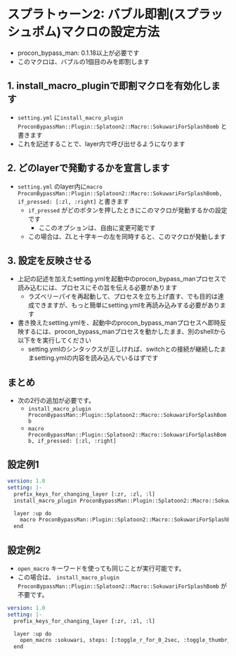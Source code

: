 # スプラトゥーン2: バブル即割(スプラッシュボム)マクロの設定方法
* procon_bypass_man: 0.1.18以上が必要です
* このマクロは、バブルの1個目のみを即割します

## 1. install_macro_pluginで即割マクロを有効化します
* `setting.yml` に`install_macro_plugin ProconBypassMan::Plugin::Splatoon2::Macro::SokuwariForSplashBomb` と書きます
* これを記述することで、layer内で呼び出せるようになります

## 2. どのlayerで発動するかを宣言します
* `setting.yml` のlayer内に`macro ProconBypassMan::Plugin::Splatoon2::Macro::SokuwariForSplashBomb, if_pressed: [:zl, :right]` と書きます
  * `if_pressed` がどのボタンを押したときにこのマクロが発動するかの設定です
      * ここのオプションは、自由に変更可能です
  * この場合は、ZLと十字キーの左を同時すると、このマクロが発動します

## 3. 設定を反映させる
* 上記の記述を加えたsetting.ymlを起動中のprocon_bypass_manプロセスで読み込むには、プロセスにその旨を伝える必要があります
    * ラズベリーパイを再起動して、プロセスを立ち上げ直す、でも目的は達成できますが、もっと簡単にsetting.ymlを再読み込みする必要があります
* 書き換えたsetting.ymlを、起動中のprocon_bypass_manプロセスへ即時反映するには、procon_bypass_manプロセスを動かしたまま、別のshellから 以下をを実行してください
    * setting.ymlのシンタックスが正しければ、switchとの接続が継続したままsetting.ymlの内容を読み込んでいるはずです

## まとめ
*  次の2行の追加が必要です。
    * `install_macro_plugin ProconBypassMan::Plugin::Splatoon2::Macro::SokuwariForSplashBomb`
    * `macro ProconBypassMan::Plugin::Splatoon2::Macro::SokuwariForSplashBomb, if_pressed: [:zl, :right]`

## 設定例1
```yaml
version: 1.0
setting: |-
  prefix_keys_for_changing_layer [:zr, :zl, :l]
  install_macro_plugin ProconBypassMan::Plugin::Splatoon2::Macro::SokuwariForSplashBomb

  layer :up do
    macro ProconBypassMan::Plugin::Splatoon2::Macro::SokuwariForSplashBomb, if_pressed: [:zl, :right]
  end
```

## 設定例2
* `open_macro` キーワードを使っても同じことが実行可能です。
* この場合は、 `install_macro_plugin ProconBypassMan::Plugin::Splatoon2::Macro::SokuwariForSplashBomb` が不要です。

```yaml
version: 1.0
setting: |-
  prefix_keys_for_changing_layer [:zr, :zl, :l]

  layer :up do
    open_macro :sokuwari, steps: [:toggle_r_for_0_2sec, :toggle_thumbr_for_0_14sec, :toggle_thumbr_and_toggle_zr_for_0_34sec, :toggle_r_for_1sec], if_pressed: [:zl, :right]
  end
```
